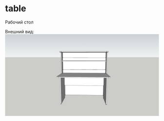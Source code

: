 table
=====

Рабочий стол

Внешний вид:
![alt tag](https://raw.githubusercontent.com/pashamray/table/master/output/table.png)
